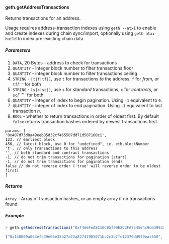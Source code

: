
#### geth.getAddressTransactions

Returns transactions for an address.

Usage requires address-transaction indexes using `geth --atxi` to enable and create indexes during chain sync/import, optionally  using `geth atxi-build` to index pre-existing chain data.


##### Parameters
1. `DATA`, 20 Bytes - address to check for transactions
2. `QUANTITY` - integer block number to filter transactions floor
3. `QUANTITY` - integer block number to filter transactions ceiling
4. `STRING` - `[t|f|tf|]`, use `t` for transactions _to_ the address, `f` for _from_, or `tf`/`''` for both
5. `STRING` - `[s|c|sc|]`, use `s` for _standard_ transactions, `c` for _contracts_, or `sc`/``''` for both
6. `QUANTITY` - integer of index to begin pagination. Using `-1` equivalent to `0`.
7. `QUANTITY` - integer of index to end pagination. Using `-1` equivalent to last transaction _n_.
8. `BOOL` - whether to return transactions in order of oldest first. By default `false` returns transaction hashes ordered by newest transactions first.

```
params: [
'0x407d73d8a49eeb85d32cf465507dd71d507100c1',
123, // earliest block
456, // latest block, use 0 for "undefined", ie. eth.blockNumber
't', // only transactions to this address
'', // both standard and contract transactions
-1, // do not trim transactions for pagination (start)
-1, // do not trim transactions for pagination (end)
false // do not reverse order ('true' will reverse order to be oldest first)
]
```

##### Returns

`Array` - Array of transaction hashes, or an empty array if no transactions found

##### Example
```js
> geth.getAddressTransactions("0xf4e6FeA8C10C05fe9E2C2FA7545e4c9dd3993a26", 0, 0, "tf", "sc", -1, -1, true)

["0x148809a063efc39e66e35a27a72a82747905071bc2c3b7fc12370dd979eac650", "0x5649e7346ed868bde9ef3a532f8140aeb4171392d278da8e030b26540e248f8a", "0x11bc379dd4f42db7bce759e89dbfda8420fa489e785b1989374f719dac1923dd", "0xdc983ced410b96a95d9a27c9ed88c20ddf735c45797237a34c8f103bbad30caa", "0x58532fa1492a77df622fac57e5e4853f417dcbc3c92940c9df0a2bde72b303f9", "0x223c8589024914b293b92b1fbda08636dd1d3a121fc75532aaa046d579ff641d", "0xd5332daa2e8cb8621912ada4ce09bb1ed8d5831844f8260c4bd07e39677f1201", "0x15bced756880910783272beafc644b9d755291e9fa643ae7c305c6cae961fa26", "0x099e6323f5f9a09197fa5032a546f0f0706b3b8e31404e297e80fcea89210ccd", "0xb5c8b065561e1ee144c2999786accdb5626c10b31c691e01b3c94f22380c0143", "0x743156d73d92595d6005124b6130e4ed85e52312af08aa1303e7ea53741c8cff", "0x38d4128c12c1c4b7a0aab8ab028f95860e2a5a5deb4cd9c992d6cea5f3c45c2b", "0xf87d4e67aa21fda8e749fbedf2e6a6f9bb499d9e4f94e2faae65b473718d6905", "0x4aa8bb43108488e247d52e57ae50ba115b5e95452b89aa4cee92458cb2c9e148", "0x13dc8baa1f4bc0076095e7d73a9aa22e049a30e064e7ea13b34d1498f108730c", "0x351f388bd8271feef0b3b81dcbc500b1f8a0b16064722fca76612a6d04e37378", "0x02ecebe4cc15179991c202b249f358bbc81c26613c66d16bdcc201a550557a7b", "0xd5a50c70909b9f494495449df6cd3e3f5621de41ff5ab4174b066b61468ddbcc"]
```
